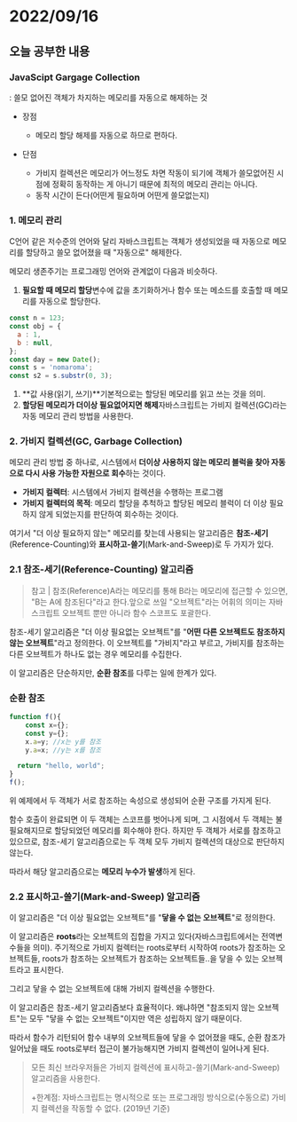 # 2022/09/16

## 오늘 공부한 내용

### JavaScipt Gargage Collection

: 쓸모 없어진 객체가 차지하는 메모리를 자동으로 해제하는 것

- 장점
    - 메모리 할당 해제를 자동으로 하므로 편하다.

- 단점
    - 가비지 컬렉션은 메모리가 어느정도 차면 작동이 되기에 객체가 쓸모없어진 시점에 정확히 동작하는 게 아니기 때문에 최적의 메모리 관리는 아니다.
    - 동작 시간이 든다(어떤게 필요하며 어떤게 쓸모없는지)

### 1. 메모리 관리

C언어 같은 저수준의 언어와 달리 자바스크립트는 객체가 생성되었을 때 자동으로 메모리를 할당하고 쓸모 없어졌을 때 "자동으로" 해제한다.

메모리 생존주기는 프로그래밍 언어와 관계없이 다음과 비슷하다.

1. **필요할 때 메모리 할당**변수에 값을 초기화하거나 함수 또는 메소드를 호출할 때 메모리를 자동으로 할당한다.

```jsx
const n = 123;
const obj = {
  a : 1,
  b : null,
};
const day = new Date();
const s = 'nomaroma';
const s2 = s.substr(0, 3);
```

1. **값 사용(읽기, 쓰기)**기본적으로는 할당된 메모리를 읽고 쓰는 것을 의미.
2. **할당된 메모리가 더이상 필요없어지면 해제**자바스크립트는 가비지 컬렉션(GC)라는 자동 메모리 관리 방법을 사용한다.

### 2. 가비지 컬렉션(GC, Garbage Collection)

메모리 관리 방법 중 하나로, 시스템에서 **더이상 사용하지 않는 메모리 블럭을 찾아 자동으로 다시 사용 가능한 자원으로 회수**하는 것이다.

- **가비지 컬렉터**: 시스템에서 가비지 컬렉션을 수행하는 프로그램
- **가비지 컬렉터의 목적**: 메모리 할당을 추척하고 할당된 메모리 블럭이 더 이상 필요하지 않게 되었는지를 판단하여 회수하는 것이다.

여기서 "더 이상 필요하지 않는" 메모리를 찾는데 사용되는 알고리즘은 **참조-세기**(Reference-Counting)와 **표시하고-쓸기**(Mark-and-Sweep)로 두 가지가 있다.

### 2.1 참조-세기(Reference-Counting) 알고리즘

> 참고 | 참조(Reference)A라는 메모리를 통해 B라는 메모리에 접근할 수 있으면, "B는 A에 참조된다"라고 한다.앞으로 쓰일 "오브젝트"라는 어휘의 의미는 자바스크립트 오브젝트 뿐만 아니라 함수 스코프도 포괄한다.
> 

참조-세기 알고리즘은 "더 이상 필요없는 오브젝트"를 "**어떤 다른 오브젝트도 참조하지 않는 오브젝트**"라고 정의한다. 이 오브젝트를 "가비지"라고 부르고, 가비지를 참조하는 다른 오브젝트가 하나도 없는 경우 메모리를 수집한다.

이 알고리즘은 단순하지만, **순환 참조**를 다루는 일에 한계가 있다.

### 순환 참조

```jsx
function f(){
	const x={};
  	const y={};
  	x.a=y; //x는 y를 참조
  	y.a=x; //y는 x를 참조

  return "hello, world";
}
f();
```

위 예제에서 두 객체가 서로 참조하는 속성으로 생성되어 순환 구조를 가지게 된다.

함수 호출이 완료되면 이 두 객체는 스코프를 벗어나게 되며, 그 시점에서 두 객체는 불필요해지므로 할당되었던 메모리를 회수해야 한다. 하지만 두 객체가 서로를 참조하고 있으므로, 참조-세기 알고리즘으로는 두 객체 모두 가비지 컬렉션의 대상으로 판단하지 않는다.

따라서 해당 알고리즘으로는 **메모리 누수가 발생**하게 된다.

### 2.2 표시하고-쓸기(Mark-and-Sweep) 알고리즘

이 알고리즘은 "더 이상 필요없는 오브젝트"를 "**닿을 수 없는 오브젝트**"로 정의한다.

이 알고리즘은 **roots**라는 오브젝트의 집합을 가지고 있다(자바스크립트에서는 전역변수들을 의미). 주기적으로 가비지 컬렉터는 roots로부터 시작하여 roots가 참조하는 오브젝트들, roots가 참조하는 오브젝트가 참조하는 오브젝트들..을 닿을 수 있는 오브젝트라고 표시한다.

그리고 닿을 수 없는 오브젝트에 대해 가비지 컬렉션을 수행한다.

이 알고리즘은 참조-세기 알고리즘보다 효율적이다. 왜냐하면 "참조되지 않는 오브젝트"는 모두 "닿을 수 없는 오브젝트"이지만 역은 성립하지 않기 때문이다.

따라서 함수가 리턴되어 함수 내부의 오브젝트들에 닿을 수 없어졌을 때도, 순환 참조가 일어났을 때도 roots로부터 접근이 불가능해지면 가비지 컬렉션이 일어나게 된다.

> 모든 최신 브라우저들은 가비지 컬렉션에 표시하고-쓸기(Mark-and-Sweep) 알고리즘을 사용한다.
> 
> 
> +한계점: 자바스크립트는 명시적으로 또는 프로그래밍 방식으로(수동으로) 가비지 컬렉션을 작동할 수 없다. (2019년 기준)
>